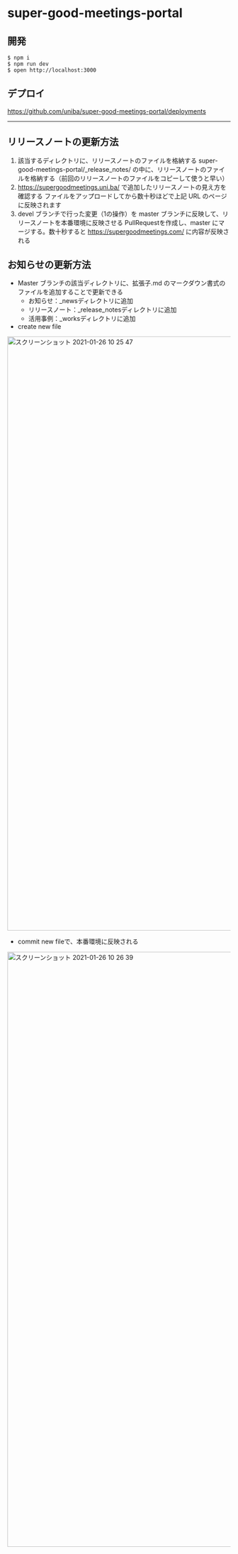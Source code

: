 # super-good-meetings-portal

## 開発

```
$ npm i
$ npm run dev
$ open http://localhost:3000
```

## デプロイ

https://github.com/uniba/super-good-meetings-portal/deployments

***

## リリースノートの更新方法

1. 該当するディレクトリに、リリースノートのファイルを格納する
  super-good-meetings-portal/_release_notes/ の中に、リリースノートのファイルを格納する（前回のリリースノートのファイルをコピーして使うと早い）
2. https://supergoodmeetings.uni.ba/ で追加したリリースノートの見え方を確認する
  ファイルをアップロードしてから数十秒ほどで上記 URL のページに反映されます
3. devel ブランチで行った変更（1の操作）を master ブランチに反映して、リリースノートを本番環境に反映させる
   PullRequestを作成し、master にマージする。数十秒すると https://supergoodmeetings.com/ に内容が反映される


## お知らせの更新方法

- Master ブランチの該当ディレクトリに、拡張子.md のマークダウン書式のファイルを追加することで更新できる
  - お知らせ：\_newsディレクトリに追加
  - リリースノート：\_release_notesディレクトリに追加
  - 活用事例：\_worksディレクトリに追加
- create new file 
<img width="1339" alt="スクリーンショット 2021-01-26 10 25 47" src="https://user-images.githubusercontent.com/55315690/105786977-62739180-5fc1-11eb-894a-167026c020a7.png">

- commit new fileで、本番環境に反映される
<img width="1341" alt="スクリーンショット 2021-01-26 10 26 39" src="https://user-images.githubusercontent.com/55315690/105786988-66071880-5fc1-11eb-9900-93451bb426c1.png">
